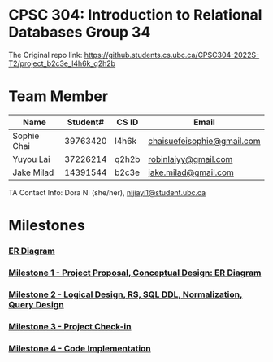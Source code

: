 # CPSC 304: Introduction to Relational Databases Group 34
The Original repo link: https://github.students.cs.ubc.ca/CPSC304-2022S-T2/project_b2c3e_l4h6k_q2h2b
# Team Member
| Name        | Student# | CS ID | Email                      |
|-------------|----------|-------|----------------------------|
| Sophie Chai | 39763420 | l4h6k | chaisuefeisophie@gmail.com |
| Yuyou Lai   | 37226214 | q2h2b | robinlaiyy@gmail.com       |
| Jake Milad  | 14391544 | b2c3e | jake.milad@gmail.com       |

TA Contact Info: Dora Ni (she/her), nijiayi1@student.ubc.ca
# Milestones
### [ER Diagram](https://drive.google.com/file/d/1EFtZZ6AoraFS9EB25ZrKl2S0I9o57e3O/view?usp=sharing)

### [Milestone 1 - Project Proposal, Conceptual Design: ER Diagram](https://docs.google.com/document/d/1dj6cUx1dHShTxTfyHYMpcr1M-OQVBHhPNbk9tIDabLg/edit?usp=sharing)

### [Milestone 2 - Logical Design, RS, SQL DDL, Normalization, Query Design](https://docs.google.com/document/d/1LWMIuYflMWHqhBuZ0IKRRcYNfTVON1KRinPzOTbPJ8I/edit?usp=sharing)

### [Milestone 3 - Project Check-in](https://docs.google.com/document/d/1l8AY_FCBZrhRsUQJBua1kwJ2tSBB4q4IeGZt8ryjcn8/edit)

### [Milestone 4 - Code Implementation](https://docs.google.com/document/d/1qCis9gy13Ffa-SV7HHroUVu6TJOE7mS9pCYk-IKG8BI/edit)
